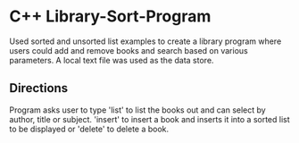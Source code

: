 # C++ Library-Sort-Program
Used sorted and unsorted list examples to create a library program where users could add and remove books and search based on various parameters. A local text file was used as the data store.

## Directions
Program asks user to type 'list' to list the books out and can select by author, title or subject. 'insert' to insert a book and inserts it into a sorted list to be displayed or 'delete' to delete a book.
